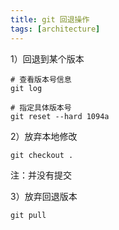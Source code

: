```yaml
---
title: git 回退操作
tags: [architecture]
---
```


1）回退到某个版本

```
# 查看版本号信息
git log

# 指定具体版本号
git reset --hard 1094a
```

2）放弃本地修改

```
git checkout .
```

注：并没有提交

3）放弃回退版本

```
git pull
```
